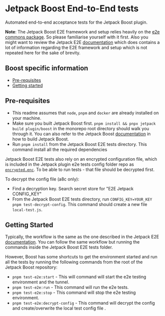 # Jetpack Boost End-to-End tests

Automated end-to-end acceptance tests for the Jetpack Boost plugin.

**Note**: The Jetpack Boost E2E framework and setup relies heavily on the [e2e commons package](../../../../../tools/e2e-commons). So please familiarise yourself with it first. Also you might want to review the Jetpack E2E [documentation](../../../jetpack/tests/e2e/README.md) which does contains a lot of information regarding the E2E framework and setup which is not repeated here for the sake of brevity.

## Boost specific information

- [Pre-requisites](#pre-requisites)
- [Getting started](#getting-started)

## Pre-requisites

* This readme assumes that `node`, `pnpm` and `docker` are already installed on your machine.
* Make sure you built Jetpack Boost first. `pnpm install && pnpx jetpack build plugin/boost` in the monorepo root directory should walk you through it. You can also refer to the Jetpack Boost [documentation](../../docs/DEVELOPEMENT_GUIDE.md) in how to build Jetpack Boost.
* Run `pnpm install` from the Jetpack Boost E2E tests directory. This command install all the required dependencies

Jetpack Boost E2E tests also rely on an encrypted configuration file, which is included in the Jetpack plugin e2e tests config folder repo as [`encrypted.enc`](../../../jetpack/tests/e2e/config/encrypted.enc). To be able to run tests - that file should be decrypted first.

To decrypt the config file (a8c only):

- Find a decryption key. Search secret store for "E2E Jetpack CONFIG_KEY"
- From the Jetpack Boost E2E tests directory, run `CONFIG_KEY=YOUR_KEY pnpm test-decrypt-config`. This command should create a new file `local-test.js`.

## Getting Started

Typically, the workflow is the same as the one described in the Jetpack E2E [documentation](../../../jetpack/tests/e2e/README.md). You can follow the same workflow but running the commands inside the Jetpack Boost E2E tests folder.

However, Boost has some shortcuts to get the environment started and run all the tests by running the following commands from the root of the Jetpack Boost repository:

- `pnpm test-e2e:start` - This will command will start the e2e testing environment and the tunnel.
- `pnpm test-e2e:run` - This command will run the e2e tests.
- `pnpm test-e2e:stop` - This command will stop the e2e testing environment.
- `pnpm test-e2e:decrypt-config` - This command will decrypt the config and create/overwrite the local test config file .
